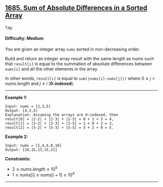 ## [1685. Sum of Absolute Differences in a Sorted Array](https://leetcode.com/problems/sum-of-absolute-differences-in-a-sorted-array)

```Tag```:

#### Difficulty: Medium

You are given an integer array ```nums``` sorted in non-decreasing order.

Build and return an integer array result with the same length as nums such that ```result[i]``` is equal to the summation of absolute differences between ```nums[i]``` and all the other elements in the array.

In other words, ```result[i]``` is equal to ```sum(|nums[i]-nums[j]|)``` where $0 \le j \lt nums.length$ and $j \neq i$ (__0-indexed__).

---

__Example 1:__
```
Input: nums = [2,3,5]
Output: [4,3,5]
Explanation: Assuming the arrays are 0-indexed, then
result[0] = |2-2| + |2-3| + |2-5| = 0 + 1 + 3 = 4,
result[1] = |3-2| + |3-3| + |3-5| = 1 + 0 + 2 = 3,
result[2] = |5-2| + |5-3| + |5-5| = 3 + 2 + 0 = 5.
```

__Example 2:__
```
Input: nums = [1,4,6,8,10]
Output: [24,15,13,15,21]
```

__Constraints:__

- $2 \le nums.length \le 10^5$
- $1 \le nums[i] \le nums[i + 1] \le 10^4$

---
